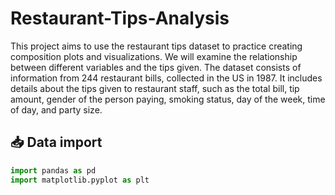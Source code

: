 # Restaurant-Tips-Analysis
This project aims to use the restaurant tips dataset to practice creating composition plots and visualizations. We will examine the relationship between different variables and the tips given.
The dataset consists of information from 244 restaurant bills, collected in the US in 1987.
It includes details about the tips given to restaurant staff, such as the total bill, tip amount, gender of the person paying, smoking status, day of the week, time of day, and party size.
## 📥 Data import
```python
import pandas as pd
import matplotlib.pyplot as plt
```
